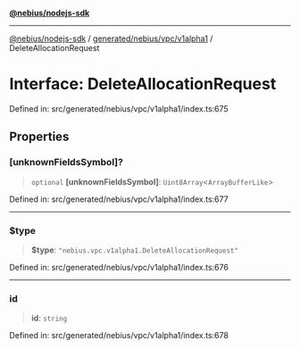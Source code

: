 [**@nebius/nodejs-sdk**](../../../../../README.md)

***

[@nebius/nodejs-sdk](../../../../../README.md) / [generated/nebius/vpc/v1alpha1](../README.md) / DeleteAllocationRequest

# Interface: DeleteAllocationRequest

Defined in: src/generated/nebius/vpc/v1alpha1/index.ts:675

## Properties

### \[unknownFieldsSymbol\]?

> `optional` **\[unknownFieldsSymbol\]**: `Uint8Array`\<`ArrayBufferLike`\>

Defined in: src/generated/nebius/vpc/v1alpha1/index.ts:677

***

### $type

> **$type**: `"nebius.vpc.v1alpha1.DeleteAllocationRequest"`

Defined in: src/generated/nebius/vpc/v1alpha1/index.ts:676

***

### id

> **id**: `string`

Defined in: src/generated/nebius/vpc/v1alpha1/index.ts:678
